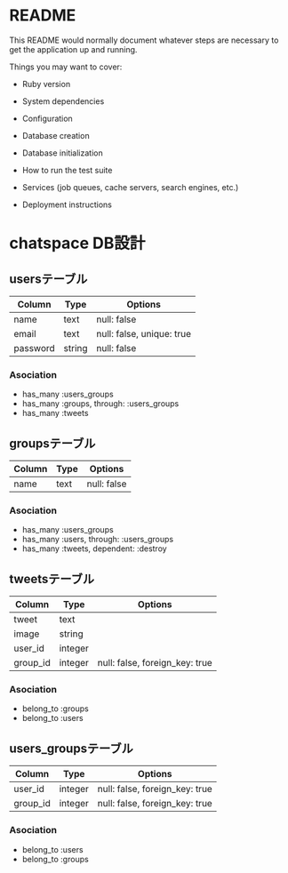 # README

This README would normally document whatever steps are necessary to get the
application up and running.

Things you may want to cover:

* Ruby version

* System dependencies

* Configuration

* Database creation

* Database initialization

* How to run the test suite

* Services (job queues, cache servers, search engines, etc.)

* Deployment instructions

# chatspace DB設計
## usersテーブル
|Column|Type|Options|
|------|----|-------|
|name|text|null: false|
|email|text|null: false, unique: true|
|password|string|null: false|
### Asociation
- has_many :users_groups
- has_many :groups, through: :users_groups
- has_many :tweets

## groupsテーブル
|Column|Type|Options|
|------|----|-------|
|name|text|null: false|
### Asociation
- has_many :users_groups
- has_many :users, through: :users_groups
- has_many :tweets, dependent: :destroy

## tweetsテーブル
|Column|Type|Options|
|------|----|-------|
|tweet|text||
|image|string||
|user_id|integer||null: false, foreign_key: true|
|group_id|integer|null: false, foreign_key: true|
### Asociation
- belong_to :groups
- belong_to :users

## users_groupsテーブル
|Column|Type|Options|
|------|----|-------|
|user_id|integer|null: false, foreign_key: true|
|group_id|integer|null: false, foreign_key: true|
### Asociation
- belong_to :users
- belong_to :groups
